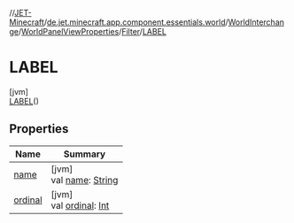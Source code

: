 //[JET-Minecraft](../../../../../../index.md)/[de.jet.minecraft.app.component.essentials.world](../../../../index.md)/[WorldInterchange](../../../index.md)/[WorldPanelViewProperties](../../index.md)/[Filter](../index.md)/[LABEL](index.md)

# LABEL

[jvm]\
[LABEL](index.md)()

## Properties

| Name | Summary |
|---|---|
| [name](../../../../../de.jet.minecraft.tool.input/-keyboard/-type/-a-n-y/index.md#-372974862%2FProperties%2F-726029290) | [jvm]<br>val [name](../../../../../de.jet.minecraft.tool.input/-keyboard/-type/-a-n-y/index.md#-372974862%2FProperties%2F-726029290): [String](https://kotlinlang.org/api/latest/jvm/stdlib/kotlin/-string/index.html) |
| [ordinal](../../../../../de.jet.minecraft.tool.input/-keyboard/-type/-a-n-y/index.md#-739389684%2FProperties%2F-726029290) | [jvm]<br>val [ordinal](../../../../../de.jet.minecraft.tool.input/-keyboard/-type/-a-n-y/index.md#-739389684%2FProperties%2F-726029290): [Int](https://kotlinlang.org/api/latest/jvm/stdlib/kotlin/-int/index.html) |
